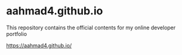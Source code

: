 # aahmad4.github.io
This repository contains the official contents for my online developer portfolio

https://aahmad4.github.io/
